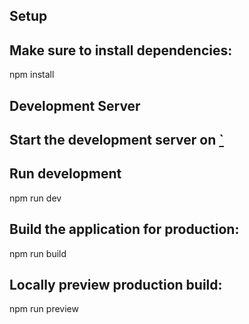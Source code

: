 
## Setup

## Make sure to install dependencies:

npm install

## Development Server
## Start the development server on [`](http://localhost:3000/iaweb24-mmd-generator/)
## Run development

npm run dev

## Build the application for production:

npm run build

## Locally preview production build:

npm run preview